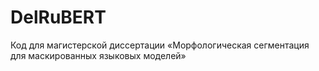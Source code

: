 # DelRuBERT

Код для магистерской диссертации «Морфологическая сегментация для маскированных языковых моделей»